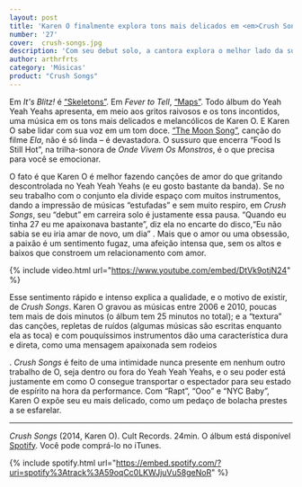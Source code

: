```yaml
---
layout: post
title: 'Karen O finalmente explora tons mais delicados em <em>Crush Songs</em>'
number: '27'
cover:  crush-songs.jpg
description: 'Com seu debut solo, a cantora explora o melhor lado da sua voz com aquilo que ela realmente faz bem: cações de amor.'
author: arthrfrts
category: 'Músicas'
product: "Crush Songs"
---
```


Em _It's Blitz!_ é [“Skeletons”](https://youtu.be/6ZnIDwnWJtA). Em _Fever to Tell_, [“Maps”](https://youtu.be/oIIxlgcuQRU). Todo álbum do Yeah Yeah Yeahs apresenta, em meio aos gritos raivosos e os tons incontidos, uma música em os tons mais delicados e melancólicos de Karen O. E Karen O sabe lidar com sua voz em um tom doce. [“The Moon Song”](https://soundcloud.com/warner-bros-pictures/karen-o-the-moon-song), canção do filme _Ela_, não é só linda – é devastadora. O sussuro que encerra “Food Is Still Hot”, na trilha-sonora de _Onde Vivem Os Monstros_, é o que precisa para você se emocionar.

O fato é que Karen O é melhor fazendo canções de amor do que gritando descontrolada no Yeah Yeah Yeahs (e eu gosto bastante da banda). Se no seu trabalho com o conjunto ela divide espaço com muitos instrumentos, dando a impressão de músicas “estufadas” e sem muito respiro, em _Crush Songs_, seu “debut” em carreira solo é justamente essa pausa. “Quando eu tinha 27 eu me apaixonava bastante”, diz ela no encarte do disco,“Eu não sabia se eu iria amar de novo, um dia” . Mais que o amor ou uma obsessão,  a paixão é um sentimento fugaz, uma afeição intensa que, sem os altos e baixos que constroem um relacionamento com amor.

{% include video.html url="https://www.youtube.com/embed/DtVk9otjN24" %}

Esse sentimento rápido e intenso explica a qualidade, e o motivo de existir, de _Crush Songs_. Karen O gravou as músicas entre 2006 e 2010, poucas tem mais de dois minutos (o álbum tem 25 minutos no total); e a “textura” das canções, repletas de ruídos (algumas músicas são escritas enquanto ela as toca) e com pouquíssimos instrumentos dão uma característica dura e direta, como uma mensagem apaixonada sem rodeios

. _Crush Songs_ é feito de uma intimidade nunca presente em nenhum outro trabalho de O, seja dentro ou fora do Yeah Yeah Yeahs, e o seu poder está justamente em como O consegue transportar o espectador para seu estado de espírito na hora da performance. Com “Rapt”, “Ooo” e “NYC Baby”, Karen O expõe seu eu mais delicado, como um pedaço de bolacha prestes a se esfarelar.

------

_Crush Songs_ (2014, Karen O). Cult Records. 24min. O álbum está disponível [Spotify](https://open.spotify.com/album/6bfZFyObRPFUV4Ofm5KFHH). Você pode comprá-lo no iTunes.

{% include spotify.html url="https://embed.spotify.com/?uri=spotify%3Atrack%3A59oqCc0LKWJjuVu58geNoR" %}
